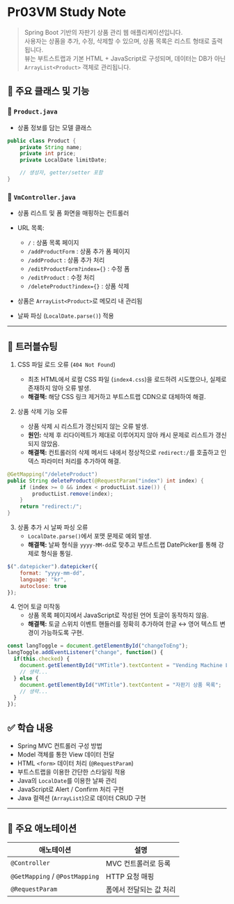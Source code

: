 # Pr03VM Study Note

> Spring Boot 기반의 자판기 상품 관리 웹 애플리케이션입니다.  
> 사용자는 상품을 추가, 수정, 삭제할 수 있으며, 상품 목록은 리스트 형태로 출력됩니다.   
> 뷰는 부트스트랩과 기본 HTML + JavaScript로 구성되며, 데이터는 DB가 아닌 `ArrayList<Product>` 객체로 관리됩니다.

## 🔧 주요 클래스 및 기능

### 📄 `Product.java`
- 상품 정보를 담는 모델 클래스
```java
public class Product {
    private String name;
    private int price;
    private LocalDate limitDate;

    // 생성자, getter/setter 포함
}
```

### 📄 `VmController.java`
- 상품 리스트 및 폼 화면을 매핑하는 컨트롤러
- URL 목록:
    - `/` : 상품 목록 페이지
    - `/addProductForm` : 상품 추가 폼 페이지
    - `/addProduct` : 상품 추가 처리
    - `/editProductForm?index={}` : 수정 폼
    - `/editProduct` : 수정 처리
    - `/deleteProduct?index={}` : 상품 삭제

- 상품은 `ArrayList<Product>`로 메모리 내 관리됨
- 날짜 파싱 (`LocalDate.parse()`) 적용

---

## 🚧 트러블슈팅

1. CSS 파일 로드 오류 (`404 Not Found`)
   - 최초 HTML에서 로컬 CSS 파일 (`index4.css`)을 로드하려 시도했으나, 실제로 존재하지 않아 오류 발생.
   - **해결책:** 해당 CSS 링크 제거하고 부트스트랩 CDN으로 대체하여 해결.

2.  상품 삭제 기능 오류
    - 상품 삭제 시 리스트가 갱신되지 않는 오류 발생.
     - **원인:** 삭제 후 리다이렉트가 제대로 이루어지지 않아 캐시 문제로 리스트가 갱신되지 않았음.
     - **해결책:** 컨트롤러의 삭제 메서드 내에서 정상적으로 `redirect:/`를 호출하고 인덱스 파라미터 처리를 추가하여 해결.

```java
@GetMapping("/deleteProduct")
public String deleteProduct(@RequestParam("index") int index) {
    if (index >= 0 && index < productList.size()) {
        productList.remove(index);
    }
    return "redirect:/";
}
```

3. 상품 추가 시 날짜 파싱 오류
   - `LocalDate.parse()`에서 포맷 문제로 예외 발생.
   - **해결책:** 날짜 형식을 `yyyy-MM-dd`로 맞추고 부트스트랩 DatePicker를 통해 강제로 형식을 통일.

```javascript
$(".datepicker").datepicker({
    format: "yyyy-mm-dd",
    language: "kr",
    autoclose: true
});
```

4. 언어 토글 미작동
   - 상품 목록 페이지에서 JavaScript로 작성된 언어 토글이 동작하지 않음.
   - **해결책:** 토글 스위치 이벤트 핸들러를 정확히 추가하여 한글 ↔ 영어 텍스트 변경이 가능하도록 구현.

```javascript
const langToggle = document.getElementById("changeToEng");
langToggle.addEventListener("change", function() {
  if(this.checked) {
    document.getElementById("VMTitle").textContent = "Vending Machine List";
    // 생략...
  } else {
    document.getElementById("VMTitle").textContent = "자판기 상품 목록";
    // 생략...
  }
});
```


## ✅ 학습 내용

- Spring MVC 컨트롤러 구성 방법
- Model 객체를 통한 View 데이터 전달
- HTML `<form>` 데이터 처리 (`@RequestParam`)
- 부트스트랩을 이용한 간단한 스타일링 적용
- Java의 `LocalDate`를 이용한 날짜 관리
- JavaScript로 Alert / Confirm 처리 구현
- Java 컬렉션 (`ArrayList`)으로 데이터 CRUD 구현

---

## 📌 주요 애노테이션

| 애노테이션 | 설명 |
|------------|------|
| `@Controller` | MVC 컨트롤러로 등록 |
| `@GetMapping` / `@PostMapping` | HTTP 요청 매핑 |
| `@RequestParam` | 폼에서 전달되는 값 처리 |

